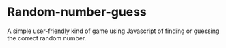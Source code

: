 # Random-number-guess
A simple user-friendly kind of game using Javascript of finding or guessing the correct random number.

